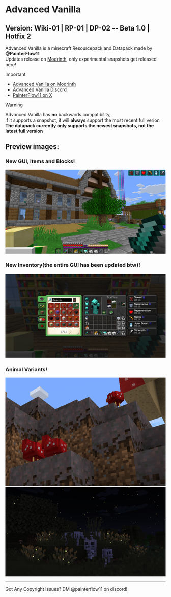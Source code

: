 <a name="top"></a>
# Advanced Vanilla
## Version: Wiki-01 | RP-01 | DP-02 -- Beta 1.0 | Hotfix 2
Advanced Vanilla is a minecraft Resourcepack and Datapack made by **@PainterFlow11**</br>
Updates release on [Modrinth](https://modrinth.com/resourcepack/advanced-vanilla), only experimental snapshots get released here!

> [!IMPORTANT]
> + [Advanced Vanilla on Modrinth](https://modrinth.com/resourcepack/advanced-vanilla)</br>
> + [Advanced Vanilla Discord](https://discord.com/invite/8rzVSF36ab)</br>
> + [PainterFlow11 on X](https://x.com/PainterFlow11)</br>

> [!WARNING]
> Advanced Vanilla has **no** backwards compatibility,</br>
> if it supports a snapshot, it will __always__ support the most recent full verion</br>
> **The datapack currently only supports the newest snapshots, not the latest full version**

## Preview images:
### New GUI, Items and Blocks!
![New GUI, Items and Blocks](av/readme-assets/preview-images/preview_1.png)
### New Inventory(the entire GUI has been updated btw)!
![New Inventory](av/readme-assets/preview-images/preview_2.png)
### Animal Variants!
![Animal Variants - Cluckshroom](av/readme-assets/preview-images/preview_4.png)
![Animal Variants](av/readme-assets/preview-images/preview_5.png)

***

Got Any Copyright Issues?
DM @painterflow11 on discord!
